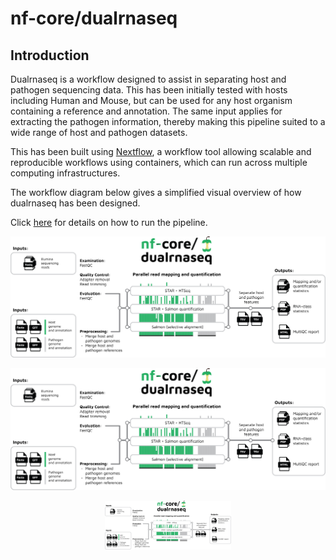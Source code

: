 # nf-core/dualrnaseq

## Introduction

Dualrnaseq is a workflow designed to assist in separating host and pathogen sequencing data. This has been initially tested with hosts including Human and Mouse, but can be used for any host organism containing a reference and annotation. The same input applies for extracting the pathogen information, thereby making this pipeline suited to a wide range of host and pathogen datasets.

This has been built using [Nextflow](https://www.nextflow.io/), a workflow tool allowing scalable and reproducible workflows using containers, which can run across multiple computing infrastructures.

The workflow diagram below gives a simplified visual overview of how dualrnaseq has been designed.

Click [here](usage.md) for details on how to run the pipeline.

<img src="https://github.com/BarquistLab/nf-core-dualrnaseq/blob/master/docs/images/Workflow_diagram_dualrnaseq.png" width="1000">

![nf-core/dualrnaseq](docs/images/Workflow_diagram_dualrnaseq.png)

<p align="center">
    <img title="Workflow" src="docs/images/Workflow_diagram_dualrnaseq.png" width=40%>
</p>
